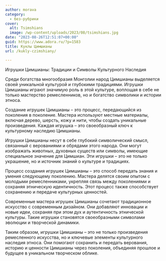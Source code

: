 ```yaml
---
author: morava
category:
  - без-рубрики
cover:
  alt: Tsimshians
  image: /wp-content/uploads/2023/08/tsimshians.jpg
date: "2023-08-26T12:51:07+00:00"
guid: https://www.adora.ru/?p=1583
title: Куклы Цимшианы
url: /kukly-czimshiany/

---
```

Игрушки Цимшианы: Традиции и Символы Культурного Наследия

Среди богатства многообразия Монголии народ Цимшианы выделяется своей уникальной культурой и глубокими традициями. Игрушки Цимшианы играют значимую роль в этой культуре, воплощая в себе не только мастерство ремесленников, но и богатство символики и истории этноса.

Создание игрушек Цимшианы – это процесс, передающийся из поколения в поколение. Мастера используют местные материалы, включая дерево, шерсть, кожу и нити, чтобы создать уникальные произведения. Каждая игрушка – это своеобразный ключ к культурному наследию Цимшианы.

Игрушки Цимшианы несут в себе глубокий символический смысл, связанный с верованиями и обрядами этого народа. Они могут изображать животных, духовных существ или символы, имеющие специальное значение для Цимшиан. Эти игрушки – это не только украшение, но и источник знаний о культуре и традициях.

Процесс создания игрушек Цимшианы – это способ передать знания и умения следующему поколению. Мастера делятся своим опытом с молодыми ремесленниками, укрепляя связь между поколениями и сохраняя этническую идентичность. Этот процесс также способствует сохранению и передаче культурных ценностей.

Современные мастера игрушек Цимшианы сочетают традиционное искусство с современным дизайном. Они добавляют инновации и новые идеи, сохраняя при этом дух и аутентичность этнической культуры. Такие игрушки становятся своеобразными символами эволюции и творческой динамики.

Таким образом, игрушки Цимшианы – это не только произведения ремесленного искусства, но и ключевые элементы культурного наследия этноса. Они помогают сохранить и передать верования, историю и ценности Цимшианы через поколения, объединяя прошлое и будущее в уникальном творческом облике.
